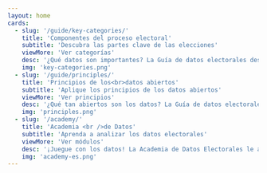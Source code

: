 ```yaml
---
layout: home
cards:
  - slug: '/guide/key-categories/'
    title: 'Componentes del proceso electoral'
    subtitle: 'Descubra las partes clave de las elecciones'
    viewMore: 'Ver categorías'
    desc: '¿Qué datos son importantes? La Guía de datos electorales destaca los componentes clave del proceso electoral (por ejemplo: el registro de candidatos, el registro de votantes, y los resultados) y ofrece ejemplos de datos para cada uno.'
    img: 'key-categories.png'
  - slug: '/guide/principles/'
    title: 'Principios de los<br>datos abiertos'
    subtitle: 'Aplique los principios de los datos abiertos'
    viewMore: 'Ver principios'
    desc: '¿Qué tan abiertos son los datos? La Guía de datos electorales describe cuáles principios de los datos abiertos, tales como ser oportunos, granulares o primarios, accesibles y analizables, son los más importantes en las elecciones.'
    img: 'principles.png'
  - slug: '/academy/'
    title: 'Academia <br />de Datos'
    subtitle: 'Aprenda a analizar los datos electorales'
    viewMore: 'Ver módulos'
    desc: '¡Juegue con los datos! La Academia de Datos Electorales le ayudará a utilizar y analizar los datos que se encuentran disponibles. Los módulos, que se basan en proyectos, describen los pasos principales en el proceso de análisis de datos y muestran cómo resumir los datos.'
    img: 'academy-es.png'
---
```

